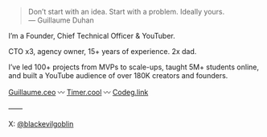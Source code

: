 
> Don’t start with an idea. Start with a problem. Ideally yours.  
> — Guillaume Duhan

I’m a Founder, Chief Technical Officer & YouTuber.

CTO x3, agency owner, 15+ years of experience. 2x dad.

I’ve led 100+ projects from MVPs to scale-ups, taught 5M+ students online, and built a YouTube audience of over 180K creators and founders.

[Guillaume.ceo](https://www.guillaume.ceo) 〰 [Timer.cool](https://www.timer.cool) 〰 [Codeg.link](https://www.codeg.link)

——

X: [@blackevilgoblin](https://x.com/blackevilgoblin)  
